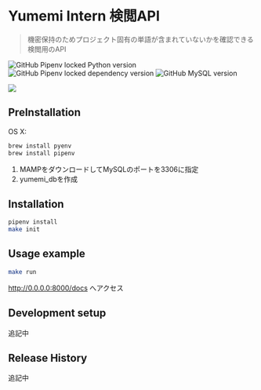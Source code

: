 # Yumemi Intern 検閲API
> 機密保持のためプロジェクト固有の単語が含まれていないかを確認できる検閲用のAPI

![GitHub Pipenv locked Python version](https://img.shields.io/github/pipenv/locked/python-version/tkrk1209/yumemi_intern_API)
![GitHub Pipenv locked dependency version](https://img.shields.io/github/pipenv/locked/dependency-version/tkrk1209/yumemi_intern_API/fastapi)
![GitHub MySQL version](https://img.shields.io/badge/mysql-5.7-green)


![](header.png)

## PreInstallation
OS X:

```sh
brew install pyenv
brew install pipenv
```
1. MAMPをダウンロードしてMySQLのポートを3306に指定
2. yumemi_dbを作成

## Installation

```sh
pipenv install
make init
```

## Usage example

```sh
make run
```

http://0.0.0.0:8000/docs
へアクセス

## Development setup

追記中

## Release History

追記中

<!-- Markdown link & img dfn's -->
